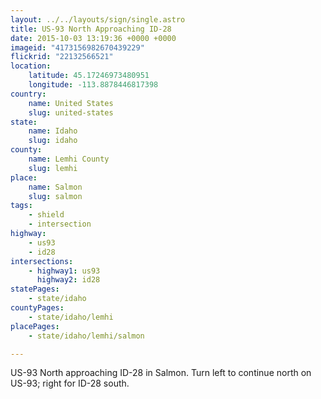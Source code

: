 ```yaml
---
layout: ../../layouts/sign/single.astro
title: US-93 North Approaching ID-28
date: 2015-10-03 13:19:36 +0000 +0000
imageid: "4173156982670439229"
flickrid: "22132566521"
location:
    latitude: 45.17246973480951
    longitude: -113.8878446817398
country:
    name: United States
    slug: united-states
state:
    name: Idaho
    slug: idaho
county:
    name: Lemhi County
    slug: lemhi
place:
    name: Salmon
    slug: salmon
tags:
    - shield
    - intersection
highway:
    - us93
    - id28
intersections:
    - highway1: us93
      highway2: id28
statePages:
    - state/idaho
countyPages:
    - state/idaho/lemhi
placePages:
    - state/idaho/lemhi/salmon

---
```

US-93 North approaching ID-28 in Salmon.  Turn left to continue north on US-93; right for ID-28 south.